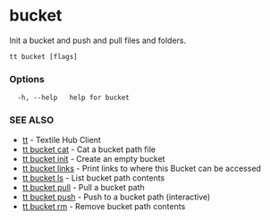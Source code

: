 # bucket

Init a bucket and push and pull files and folders.

```
tt bucket [flags]
```

### Options

```
  -h, --help   help for bucket
```

### SEE ALSO

* [tt](tt.md)	 - Textile Hub Client
* [tt bucket cat](tt_bucket_cat.md)	 - Cat a bucket path file
* [tt bucket init](tt_bucket_init.md)	 - Create an empty bucket
* [tt bucket links](tt_bucket_links.md)	 - Print links to where this Bucket can be accessed
* [tt bucket ls](tt_bucket_ls.md)	 - List bucket path contents
* [tt bucket pull](tt_bucket_pull.md)	 - Pull a bucket path
* [tt bucket push](tt_bucket_push.md)	 - Push to a bucket path (interactive)
* [tt bucket rm](tt_bucket_rm.md)	 - Remove bucket path contents
